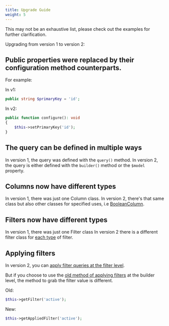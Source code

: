 ```yaml
---
title: Upgrade Guide
weight: 5
---
```


This may not be an exhaustive list, please check out the examples for further clarification.

Upgrading from version 1 to version 2:

## Public properties were replaced by their configuration method counterparts.

For example:

In v1:

```php
public string $primaryKey = 'id';
```

In v2:

```php
public function configure(): void
{
    $this->setPrimaryKey('id');
}
```

## The query can be defined in multiple ways

In version 1, the query was defined with the `query()` method. In version 2, the query is either defined with the `builder()` method or the `$model` property.

## Columns now have different types

In version 1, there was just one Column class. In version 2, there's that same class but also other classes for specified uses, i.e [BooleanColumn](columns/other-column-types).

## Filters now have different types

In version 1, there was just one Filter class In version 2 there is a different filter class for [each type](filters/creating-filters) of filter.

## Applying filters

In version 2, you can [apply filter queries at the filter level](filters/applying-filters#apply-filters-at-the-filter-level).

But if you choose to use the [old method of applying filters](filters/applying-filters#apply-filters-at-the-component-level) at the builder level, the method to grab the filter value is different.

Old:

```php
$this->getFilter('active');
```

New:

```php
$this->getAppliedFilter('active');
```
